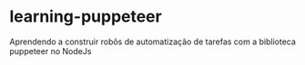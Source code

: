 # learning-puppeteer
Aprendendo a construir robôs de automatização de tarefas com a biblioteca puppeteer no NodeJs
